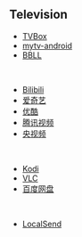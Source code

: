 ## Television

* [TVBox](https://github.com/o0HalfLife0o/TVBoxOSC)
* [mytv-android](https://github.com/yaoxieyoulei/mytv-android)
* [BBLL](https://github.com/xiaye13579/BBLL)

<br>

* [Bilibili](https://app.bilibili.com)
* [爱奇艺](https://app.iqiyi.com/tv/player/index.html)
* [优酷](https://youku.com/product/index)
* [腾讯视频](https://v.qq.com/download.html#TV)
* [央视频](https://www.yangshipin.cn)

<br>

* [Kodi](https://kodi.tv)
* [VLC](https://www.videolan.org)
* [百度网盘](https://pan.baidu.com)

<br>

* [LocalSend](https://localsend.org)

